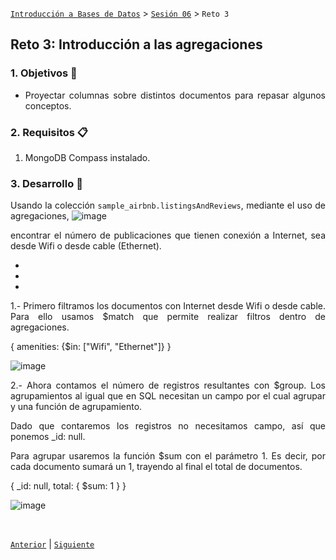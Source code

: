 [`Introducción a Bases de Datos`](../../README.md) > [`Sesión 06`](../Readme.md) > `Reto 3`
	
## Reto 3: Introducción a las agregaciones

<div style="text-align: justify;">

### 1. Objetivos :dart: 

- Proyectar columnas sobre distintos documentos para repasar algunos conceptos.

### 2. Requisitos :clipboard:

1. MongoDB Compass instalado.

### 3. Desarrollo :rocket:

Usando la colección `sample_airbnb.listingsAndReviews`, mediante el uso de agregaciones, 
![image](https://user-images.githubusercontent.com/104279978/196840837-af25414f-2e2d-40b8-94a5-ec7df086ca26.png)

encontrar el número de publicaciones que tienen conexión a Internet, sea desde Wifi o desde cable (Ethernet).

-
-
-


1.- Primero filtramos los documentos con Internet desde Wifi o desde cable. Para ello usamos $match que permite realizar filtros dentro de agregaciones.

{
   amenities: {$in: ["Wifi", "Ethernet"]}
}


![image](https://user-images.githubusercontent.com/104279978/194728391-a8aa1d17-95b4-44a1-a374-6bb7ed1b70ee.png)

2.- Ahora contamos el número de registros resultantes con $group. Los agrupamientos al igual que en SQL necesitan un campo por el cual agrupar y una función de agrupamiento.

Dado que contaremos los registros no necesitamos campo, así que ponemos _id: null.

Para agrupar usaremos la función $sum con el parámetro 1. Es decir, por cada documento sumará un 1, trayendo al final el total de documentos.

{
   _id: null,
   total: {
      $sum: 1
   }
}


![image](https://user-images.githubusercontent.com/104279978/194728402-4166e950-211d-427e-8905-d1e391d9c36d.png)












<br/>

[`Anterior`](../Ejemplo-03/Readme.md) | [`Siguiente`](../Readme.md)

</div>
